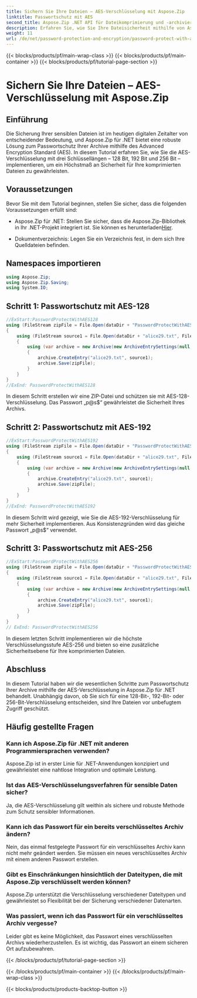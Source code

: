 ```yaml
---
title: Sichern Sie Ihre Dateien – AES-Verschlüsselung mit Aspose.Zip
linktitle: Passwortschutz mit AES
second_title: Aspose.Zip .NET API für Dateikomprimierung und -archivierung
description: Erfahren Sie, wie Sie Ihre Dateisicherheit mithilfe von Aspose.Zip für .NET mit AES-Verschlüsselung verbessern. Befolgen Sie unsere Schritt-für-Schritt-Anleitung für optimalen Schutz.
weight: 11
url: /de/net/password-protection-and-encryption/password-protect-with-aes/
---
```


{{< blocks/products/pf/main-wrap-class >}}
{{< blocks/products/pf/main-container >}}
{{< blocks/products/pf/tutorial-page-section >}}

# Sichern Sie Ihre Dateien – AES-Verschlüsselung mit Aspose.Zip


## Einführung

Die Sicherung Ihrer sensiblen Dateien ist im heutigen digitalen Zeitalter von entscheidender Bedeutung, und Aspose.Zip für .NET bietet eine robuste Lösung zum Passwortschutz Ihrer Archive mithilfe des Advanced Encryption Standard (AES). In diesem Tutorial erfahren Sie, wie Sie die AES-Verschlüsselung mit drei Schlüssellängen – 128 Bit, 192 Bit und 256 Bit – implementieren, um ein Höchstmaß an Sicherheit für Ihre komprimierten Dateien zu gewährleisten.

## Voraussetzungen

Bevor Sie mit dem Tutorial beginnen, stellen Sie sicher, dass die folgenden Voraussetzungen erfüllt sind:

-  Aspose.Zip für .NET: Stellen Sie sicher, dass die Aspose.Zip-Bibliothek in Ihr .NET-Projekt integriert ist. Sie können es herunterladen[Hier](https://releases.aspose.com/zip/net/).

- Dokumentverzeichnis: Legen Sie ein Verzeichnis fest, in dem sich Ihre Quelldateien befinden.

## Namespaces importieren

```csharp
using Aspose.Zip;
using Aspose.Zip.Saving;
using System.IO;
```

## Schritt 1: Passwortschutz mit AES-128

```csharp
//ExStart:PasswordProtectWithAES128
using (FileStream zipFile = File.Open(dataDir + "PasswordProtectWithAES128_out.zip", FileMode.Create))
{
    using (FileStream source1 = File.Open(dataDir + "alice29.txt", FileMode.Open, FileAccess.Read))
    {
        using (var archive = new Archive(new ArchiveEntrySettings(null, new AesEcryptionSettings("p@s$", EncryptionMethod.AES128))))
        {
            archive.CreateEntry("alice29.txt", source1);
            archive.Save(zipFile);
        }
    }
}
//ExEnd: PasswordProtectWithAES128
```

In diesem Schritt erstellen wir eine ZIP-Datei und schützen sie mit AES-128-Verschlüsselung. Das Passwort „p@s$“ gewährleistet die Sicherheit Ihres Archivs.

## Schritt 2: Passwortschutz mit AES-192

```csharp
//ExStart:PasswordProtectWithAES192
using (FileStream zipFile = File.Open(dataDir + "PasswordProtectWithAES192_out.zip", FileMode.Create))
{
    using (FileStream source1 = File.Open(dataDir + "alice29.txt", FileMode.Open, FileAccess.Read))
    {
        using (var archive = new Archive(new ArchiveEntrySettings(null, new AesEcryptionSettings("p@s$", EncryptionMethod.AES192))))
        {
            archive.CreateEntry("alice29.txt", source1);
            archive.Save(zipFile);
        }
    }
}
//ExEnd: PasswordProtectWithAES192
```

In diesem Schritt wird gezeigt, wie Sie die AES-192-Verschlüsselung für mehr Sicherheit implementieren. Aus Konsistenzgründen wird das gleiche Passwort „p@s$“ verwendet.

## Schritt 3: Passwortschutz mit AES-256

```csharp
//ExStart:PasswordProtectWithAES256
using (FileStream zipFile = File.Open(dataDir + "PasswordProtectWithAES256_out.zip", FileMode.Create))
{
    using (FileStream source1 = File.Open(dataDir + "alice29.txt", FileMode.Open, FileAccess.Read))
    {
        using (var archive = new Archive(new ArchiveEntrySettings(null, new AesEcryptionSettings("p@s$", EncryptionMethod.AES256))))
        {
            archive.CreateEntry("alice29.txt", source1);
            archive.Save(zipFile);
        }
    }
}
// ExEnd: PasswordProtectWithAES256
```

In diesem letzten Schritt implementieren wir die höchste Verschlüsselungsstufe AES-256 und bieten so eine zusätzliche Sicherheitsebene für Ihre komprimierten Dateien.

## Abschluss

In diesem Tutorial haben wir die wesentlichen Schritte zum Passwortschutz Ihrer Archive mithilfe der AES-Verschlüsselung in Aspose.Zip für .NET behandelt. Unabhängig davon, ob Sie sich für eine 128-Bit-, 192-Bit- oder 256-Bit-Verschlüsselung entscheiden, sind Ihre Dateien vor unbefugtem Zugriff geschützt.

## Häufig gestellte Fragen

### Kann ich Aspose.Zip für .NET mit anderen Programmiersprachen verwenden?
Aspose.Zip ist in erster Linie für .NET-Anwendungen konzipiert und gewährleistet eine nahtlose Integration und optimale Leistung.

### Ist das AES-Verschlüsselungsverfahren für sensible Daten sicher?
Ja, die AES-Verschlüsselung gilt weithin als sichere und robuste Methode zum Schutz sensibler Informationen.

### Kann ich das Passwort für ein bereits verschlüsseltes Archiv ändern?
Nein, das einmal festgelegte Passwort für ein verschlüsseltes Archiv kann nicht mehr geändert werden. Sie müssen ein neues verschlüsseltes Archiv mit einem anderen Passwort erstellen.

### Gibt es Einschränkungen hinsichtlich der Dateitypen, die mit Aspose.Zip verschlüsselt werden können?
Aspose.Zip unterstützt die Verschlüsselung verschiedener Dateitypen und gewährleistet so Flexibilität bei der Sicherung verschiedener Datenarten.

### Was passiert, wenn ich das Passwort für ein verschlüsseltes Archiv vergesse?
Leider gibt es keine Möglichkeit, das Passwort eines verschlüsselten Archivs wiederherzustellen. Es ist wichtig, das Passwort an einem sicheren Ort aufzubewahren.

{{< /blocks/products/pf/tutorial-page-section >}}

{{< /blocks/products/pf/main-container >}}
{{< /blocks/products/pf/main-wrap-class >}}

{{< blocks/products/products-backtop-button >}}
